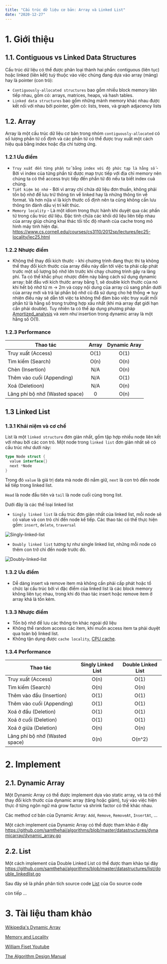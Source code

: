 ```yaml
---
title: "Cấu trúc dữ liệu cơ bản: Array và Linked List"
date: "2020-12-27"
---
```


# 1. Giới thiệu

## 1.1. Contiguous vs Linked Data Structures

Cấu trúc dữ liệu có thể được phân loại thành hai phần: contiguous (liên tục) hoặc linked (liên kết) tuỳ thuộc vào việc chúng đang dựa vào array (mảng) hay là pointer (con trỏ):

- `Contiguously-allocated structures` bao gồm nhiều block memory liên tiếp nhau, gồm có: arrays, matrices, heaps, và hash tables.
- `Linked data structures` bao gồm những mảnh memory khác nhau được kết nối với nhau bởi pointer, gồm có: lists, trees, và graph adjacency lists

## 1.2. Array

Array là một cấu trúc dữ liệu cơ bản trong nhóm `contiguously-allocated` có số lượng phần tử cố định và các phần tử có thể được truy xuất một cách hiệu quả bằng index hoặc địa chỉ tương ứng.

### 1.2.1 Ưu điểm

- `Truy xuất đến từng phần tử bằng index với độ phức tạp là hằng số` - Bởi vì index của từng phần tử được map trực tiếp với địa chỉ memory nên chúng ta có thể access trực tiếp đến phần tử đó nếu ta biết index cuả chúng.
- `Tiết kiệm bộ nhớ` - Bởi vì array chỉ chứa dữ liệu đơn thuần, không phải tốn bộ nhớ để lưu trữ thông tin về linked hay là nhứng thông tin về format. Và hơn nữa vì là kích thước cố định nên ta cũng không cần lưu thông tin đánh dấu vị trí kết thúc.
- `Memory locality` - Là một idiom trong thực hành khi duyệt qua các phần tử trong cấu trúc dữ liệu. Đặc tính chứa các khối dữ liệu liên tiếp nhau của array giúp chúng khai thác tối tốc độ nhanh của cache trong mô hình máy tính hiện đại. https://www.cs.cornell.edu/courses/cs3110/2012sp/lectures/lec25-locality/lec25.html

### 1.2.2 Nhược điểm

- Không thể thay đổi kích thước - khi chương trình đang thực thi ta không thể thay đổi kích thước của array điều này dẫn tới việc ta phải cấp phát trước một số lượng bộ nhớ lớn trước khi chạy chương trình gây ra lãng phí. Ta có thể khắc phục nhược điểm này bằng cách sử dụng dynamic array: bắt đầu với kích thước array bằng 1, sẽ double kích thước của nó khi hết bộ nhớ từ m -> 2m và copy nội dung của array cũ sang phần dưới của array mới và trả lại phần bộ nhớ cũ đã sử dụng cho hệ thống => tuy nhiên điều này sẽ dẫn tới việc ta không thể đảm bảo việc truy xuất mỗi phần tử là hằng số trong trường hợp xấu nhất (khi mà array đạt giới hạn cần phải double). Tuy nhiên ta có thể áp dụng phương pháp [Amortized_analysis](https://en.wikipedia.org/wiki/Amortized_analysis) và xem như insertion trong dynamic array là một hằng số O(1).

### 1.2.3 Performance

| Thao tác                       | Array | Dynamic Aray |
| ------------------------------ | :---: | :----------: |
| Truy xuất (Access)             | O(1)  |     O(1)     |
| Tìm kiếm (Search)              | O(n)  |     O(n)     |
| Chèn (Insertion)               |  N/A  |     O(n)     |
| Thêm vào cuối (Appending)      |  N/A  |     O(1)     |
| Xoá (Deletioon)                |  N/A  |     O(n)     |
| Lãng phí bộ nhớ (Wasted space) |   0   |     O(n)     |

## 1.3 Linked List

### 1.3.1 Khái niệm và cơ chế

List là một `linked structure` đơn giản nhất, gồm tập hợp nhiều node liên kết với nhau bởi các con trỏ.
Một node trong `linked list` đơn giản nhất sẽ có cấu trúc như dưới này:

```Go
type Node struct {
  value interface{}
  next *Node
}
```

Trong đó `value` là giá trị data mà node đó nắm giữ, `next` là con trỏ đến node kế tiếp trong linked list.

`Head` là node đầu tiên và `tail` là node cuối cùng trong list.

Dưới đây là các thể loại linked list

- `Singly linked list` là cấu trúc đơn giản nhất của linked list, mỗi node sẽ có value và con trỏ chỉ đến node kế tiếp.
  Các thao tác có thể thực hiện gồm: `insert`, `delete`, `traversal`

![Singly-linked-list](https://en.wikipedia.org/wiki/File:Singly-linked-list.svg)

- `Doubly linked list` tương tự như single linked list, những mỗi node có thêm con trở chỉ đến node trước đó.

![Doubly-linked-list](https://en.wikipedia.org/wiki/File:Doubly-linked-list.svg)

### 1.3.2 Ưu điểm

- Dễ dàng insert và remove item mà không cần phải cấp phát hoặc tổ chức lại cấu trúc bởi vì đặc điểm của linked list là các block memory không liên tục nhau, trong khi đó thao tác insert hoặc remove item ở array khá là tốn kém.

### 1.3.3 Nhược điểm

- Tốn bộ nhớ để lưu các thông tin khác ngoài dữ liệu
- Không thể random access các item, khi muốn access item ta phải duyệt qua toàn bộ linked list.
- Không tận dụng được `cache locality`, [CPU cache](https://en.wikipedia.org/wiki/CPU_cache).

### 1.3.4 Performance

| Thao tác                       | Singly Linked List | Double Linked List |
| ------------------------------ | :----------------: | :----------------: |
| Truy xuất (Access)             |        O(n)        |        O(1)        |
| Tìm kiếm (Search)              |        O(n)        |        O(n)        |
| Thêm vào đầu (Insertion)       |        O(1)        |        O(1)        |
| Thêm vào cuối (Appending)      |        O(1)        |        O(1)        |
| Xoá ở đầu (Deletion)           |        O(1)        |        O(1)        |
| Xoá ở cuối (Deletion)          |        O(1)        |        O(1)        |
| Xoá ở giữa (Deletion)          |        O(n)        |        O(n)        |
| Lãng phí bộ nhớ (Wasted space) |        0(n)        |       O(n^2)       |

# 2. Implement

## 2.1. Dynamic Array

Một Dynamic Array có thể được implement dựa vào static array, và ta có thể thay đổi kích thước của dynamic array (tăng hoặc giảm), tuỳ vào việc hiện thực ở từng ngôn ngữ mà grow factor và shrink factor có thể khác nhau.

Các method cơ bản của Dynamic Array: `Add`, `Remove`, `RemoveAt`, `InsertAt`, ...

Một cách implement của Dynamic Array có thể được tham khảo ở đây
https://github.com/samthehai/algorithms/blob/master/datastructures/dynamicarray/dynamic_array.go

## 2.2. List

Một cách implement của Double Linked List có thể được tham khảo tại đây
https://github.com/samthehai/algorithms/blob/master/datastructures/list/double_linkedlist.go

Sau đây sẽ là phần phân tích source code [List](https://golang.org/src/container/list/list.go) của Go source code

còn tiếp ...

# 3. Tài liệu tham khảo

[Wikipedia's Dynamic Array](https://en.wikipedia.org/wiki/Dynamic_array)

[Memory and Locality](https://www.cs.cornell.edu/courses/cs3110/2012sp/lectures/lec25-locality/lec25.html)

[William Fiset Youtube](https://www.youtube.com/channel/UCD8yeTczadqdARzQUp29PJw)

[The Algorithm Design Manual](https://www.algorist.com/)
